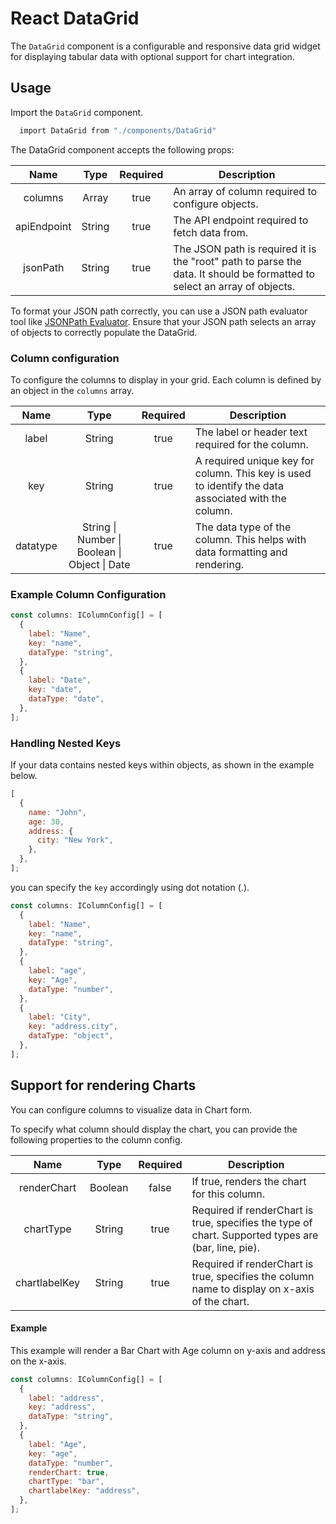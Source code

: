 # React DataGrid

The `DataGrid` component is a configurable and responsive data grid widget for displaying tabular data with optional support for chart integration.

## Usage

Import the `DataGrid` component.

```bash
  import DataGrid from "./components/DataGrid"
```

The DataGrid component accepts the following props:

|    Name     |  Type  | Required | Description                                                                                                              |
| :---------: | :----: | :------: | ------------------------------------------------------------------------------------------------------------------------ |
|   columns   | Array  |   true   | An array of column required to configure objects.                                                                        |
| apiEndpoint | String |   true   | The API endpoint required to fetch data from.                                                                            |
|  jsonPath   | String |   true   | The JSON path is required it is the "root" path to parse the data. It should be formatted to select an array of objects. |

To format your JSON path correctly, you can use a JSON path evaluator tool like [JSONPath Evaluator](https://jsonpath.com/). Ensure that your JSON path selects an array of objects to correctly populate the DataGrid.

### Column configuration

To configure the columns to display in your grid. Each column is defined by an object in the `columns` array.

|   Name   |                     Type                      | Required | Description                                                                                         |
| :------: | :-------------------------------------------: | :------: | --------------------------------------------------------------------------------------------------- |
|  label   |                    String                     |   true   | The label or header text required for the column.                                                   |
|   key    |                    String                     |   true   | A required unique key for column. This key is used to identify the data associated with the column. |
| datatype | String \| Number \| Boolean \| Object \| Date |   true   | The data type of the column. This helps with data formatting and rendering.                         |

### Example Column Configuration

```javascript
const columns: IColumnConfig[] = [
  {
    label: "Name",
    key: "name",
    dataType: "string",
  },
  {
    label: "Date",
    key: "date",
    dataType: "date",
  },
];
```

### Handling Nested Keys

If your data contains nested keys within objects, as shown in the example below.

```javascript
[
  {
    name: "John",
    age: 30,
    address: {
      city: "New York",
    },
  },
];
```

you can specify the `key` accordingly using dot notation (.).

```javascript
const columns: IColumnConfig[] = [
  {
    label: "Name",
    key: "name",
    dataType: "string",
  },
  {
    label: "age",
    key: "Age",
    dataType: "number",
  },
  {
    label: "City",
    key: "address.city",
    dataType: "object",
  },
];
```

## Support for rendering Charts

You can configure columns to visualize data in Chart form.

To specify what column should display the chart, you can provide the following properties to the column config.

|     Name      |  Type   | Required | Description                                                                                         |
| :-----------: | :-----: | :------: | --------------------------------------------------------------------------------------------------- |
|  renderChart  | Boolean |  false   | If true, renders the chart for this column.                                                         |
|   chartType   | String  |   true   | Required if renderChart is true, specifies the type of chart. Supported types are (bar, line, pie). |
| chartlabelKey | String  |   true   | Required if renderChart is true, specifies the column name to display on x-axis of the chart.       |

#### Example

This example will render a Bar Chart with Age column on y-axis and address on the x-axis.

```javascript
const columns: IColumnConfig[] = [
  {
    label: "address",
    key: "address",
    dataType: "string",
  },
  {
    label: "Age",
    key: "age",
    dataType: "number",
    renderChart: true,
    chartType: "bar",
    chartlabelKey: "address",
  },
];
```
